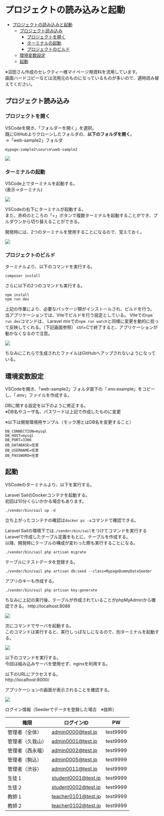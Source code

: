 # プロジェクトの読み込みと起動
<!-- TOC -->

- [プロジェクトの読み込みと起動](#プロジェクトの読み込みと起動)
  - [プロジェクト読み込み](#プロジェクト読み込み)
    - [プロジェクトを開く](#プロジェクトを開く)
    - [ターミナルの起動](#ターミナルの起動)
    - [プロジェクトのビルド](#プロジェクトのビルド)
  - [環境変数設定](#環境変数設定)
  - [起動](#起動)

<!-- /TOC -->
※沼田さん作成のセレクティー様マイページ用資料を流用しています。  
画面ハードコピーなどは流用元のものになっているものが多いので、適時読み替えてください。  

## プロジェクト読み込み

### プロジェクトを開く

VSCodeを開き、「フォルダーを開く」を選択。  
既にGitHubよりクローンしたフォルダの、**以下のフォルダを開く**。  
→「web-sample2」フォルダ

```
mypage-sample2\source\web-sample2
```

![](./img/04_プロジェクトの読み込みと起動/01.png)


### ターミナルの起動

VSCode上でターミナルを起動する。  
(表示→ターミナル)

![](./img/04_プロジェクトの読み込みと起動/02.png)

VSCodeの右下にターミナルが起動する。  
また、赤枠のところの「+」ボタンで複数ターミナルを起動することができ、プルダウンから切り替えることができる。  

開発時には、2つのターミナルを使用することになるので、覚えておく。

![](./img/04_プロジェクトの読み込みと起動/03.png)


### プロジェクトのビルド

ターミナルより、以下のコマンドを実行する。

```
composer install
```

さらに以下の2つのコマンドも実行する。  

```
npm install 
npm run dev
```

上記の作業により、必要なパッケージ類がインストールされ、ビルドを行う。  
当アプリケーションでは、Viteでビルドを行う設定としている。
Viteでの`npm run dev`コマンドは、
Laravel mixでの`npm run watch`と同様に変更を動的に拾って反映してくれる。（下記画面参照）
ctrl+Cで終了すると、アプリケーションが動かなくなるので注意。

![](./img/04_プロジェクトの読み込みと起動/03_2.png)

ちなみにこれらで生成されたファイルはGitHubへアップされないようになっている。


## 環境変数設定

VSCodeを開き、「web-sample2」フォルダ直下の「.env.example」をコピーし、「.env」ファイルを作成する。

DBに関する設定を以下のように修正する。  
※DB名やユーザ名、パスワードは上記で作成したものに変更

※以下は開発環境用サンプル（モック用とはDB名を変更すること）
```
DB_CONNECTION=mysql
DB_HOST=mysql
DB_PORT=3306
DB_DATABASE=任意
DB_USERNAME=任意
DB_PASSWORD=任意
```

## 起動

VSCodeのターミナルより、以下を実行する。  

Laravel SailのDockerコンテナを起動する。  
初回は10分くらいかかる場合もあります。  
```
./vendor/bin/sail up -d
```

立ち上がったコンテナの確認は`docker ps -a`コマンドで確認できる。  

Laravel Sailの環境下では`./vendor/bin/sail`をつけてコマンドを実行する  
Laravelで作成したテーブル定義をもとに、テーブルを作成する。  
以降、開発時にテーブルの構成が変わった際も実行することになる。
```
./vendor/bin/sail php artisan migrate
```

テーブルにテストデータを登録する。
```
./vendor/bin/sail php artisan db:seed --class=MypageDummyDataSeeder
```

アプリのキーも作成する。

```
./vendor/bin/sail php artisan key:generate
```

ちなみに上記の実行後、テーブルが作成されていることがphpMyAdminから確認できる。
http://localhost:8088  

![](./img/04_プロジェクトの読み込みと起動/10.png)

次にコマンドでサーバを起動する。  
このコマンドは実行すると、実行しっぱなしになるので、別ターミナルを起動する。  

![](./img/04_プロジェクトの読み込みと起動/11.png)

以下のコマンドを実行する。  
今回は組み込みサーバを使用せず、nginxを利用する。  

以下のURLにアクセスする。  
http://localhost:8000/

アプリケーションの画面が表示されることを確認する。


![](./img/04_プロジェクトの読み込みと起動/12.png)


ログイン情報（Seederでデータを登録した場合　※抜粋）

|権限|ログインID|PW|
| ---- | ---- | ---- |
|管理者（全体）|admin0000@test.jp|test9999|
|管理者（久我山）|admin0001@test.jp|test9999|
|管理者（西永福）|admin0002@test.jp|test9999|
|管理者（駒込）|admin0005@test.jp|test9999|
|管理者（渋谷）|admin0011@test.jp|test9999|
|生徒１|student0001@test.jp|test9999|
|生徒２|student0002@test.jp|test9999|
|教師１|teacher0101@test.jp|test9999|
|教師２|teacher0102@test.jp|test9999|

